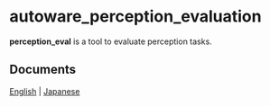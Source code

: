 # autoware_perception_evaluation

**perception_eval** is a tool to evaluate perception tasks.

## Documents

[English](docs/en/README.md) | [Japanese](docs/ja/README.md)
